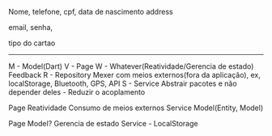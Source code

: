 Nome, telefone, cpf, data de nascimento
address

email, senha,

tipo do cartao

---

M - Model(Dart)
V - Page
W - Whatever(Reatividade/Gerencia de estado)
Feedback
R - Repository
Mexer com meios externos(fora da aplicação), ex, localStorage, Bluetooth, GPS, API
S - Service
Abstrair pacotes e não depender deles - Reduzir o acoplamento

Page
Reatividade
Consumo de meios externos
Service
Model(Entity, Model)

Page
Model?
Gerencia de estado
Service - LocalStorage
